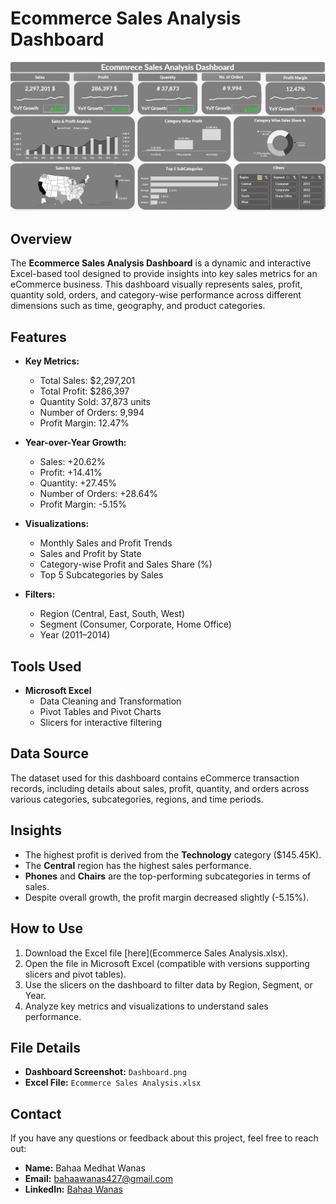 # Ecommerce Sales Analysis Dashboard

![Dashboard OverView](Dashboard.png)

## Overview
The **Ecommerce Sales Analysis Dashboard** is a dynamic and interactive Excel-based tool designed to provide insights into key sales metrics for an eCommerce business. This dashboard visually represents sales, profit, quantity sold, orders, and category-wise performance across different dimensions such as time, geography, and product categories.

## Features
- **Key Metrics:**
  - Total Sales: $2,297,201
  - Total Profit: $286,397
  - Quantity Sold: 37,873 units
  - Number of Orders: 9,994
  - Profit Margin: 12.47%
  
- **Year-over-Year Growth:**
  - Sales: +20.62%
  - Profit: +14.41%
  - Quantity: +27.45%
  - Number of Orders: +28.64%
  - Profit Margin: -5.15%

- **Visualizations:**
  - Monthly Sales and Profit Trends
  - Sales and Profit by State
  - Category-wise Profit and Sales Share (%)
  - Top 5 Subcategories by Sales

- **Filters:**
  - Region (Central, East, South, West)
  - Segment (Consumer, Corporate, Home Office)
  - Year (2011–2014)

## Tools Used
- **Microsoft Excel**
  - Data Cleaning and Transformation
  - Pivot Tables and Pivot Charts
  - Slicers for interactive filtering

## Data Source
The dataset used for this dashboard contains eCommerce transaction records, including details about sales, profit, quantity, and orders across various categories, subcategories, regions, and time periods.

## Insights
- The highest profit is derived from the **Technology** category ($145.45K).
- The **Central** region has the highest sales performance.
- **Phones** and **Chairs** are the top-performing subcategories in terms of sales.
- Despite overall growth, the profit margin decreased slightly (-5.15%).

## How to Use
1. Download the Excel file [here](Ecommerce Sales Analysis.xlsx).
2. Open the file in Microsoft Excel (compatible with versions supporting slicers and pivot tables).
3. Use the slicers on the dashboard to filter data by Region, Segment, or Year.
4. Analyze key metrics and visualizations to understand sales performance.

## File Details
- **Dashboard Screenshot:** `Dashboard.png`
- **Excel File:** `Ecommerce Sales Analysis.xlsx`

## Contact
If you have any questions or feedback about this project, feel free to reach out:
- **Name:** Bahaa Medhat Wanas
- **Email:** bahaawanas427@gmail.com
- **LinkedIn:** [Bahaa Wanas](https://www.linkedin.com/in/bahaa-wanas-9797b923a)
